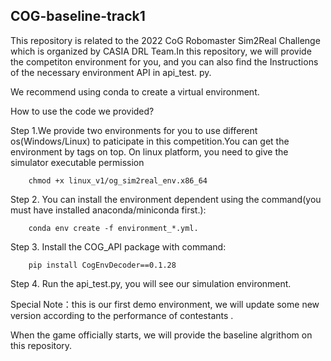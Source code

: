 ## COG-baseline-track1
This repository is related to the 2022 CoG Robomaster Sim2Real Challenge which is organized by CASIA DRL Team.In this repository, we will provide the competiton environment for you, and you can also find the Instructions of the necessary environment API in api_test. py.            

We recommend using conda to create a virtual environment.  

How to use the code we provided?  

Step 1.We provide two environments for you to use different os(Windows/Linux) to paticipate in this competition.You can get the environment by tags on top.  On linux platform, you need to give the simulator executable permission

        chmod +x linux_v1/og_sim2real_env.x86_64
        
Step 2. You can install the environment dependent using the command(you must have installed anaconda/miniconda first.):

        conda env create -f environment_*.yml.  

Step 3. Install the COG_API package with command:

        pip install CogEnvDecoder==0.1.28

Step 4. Run the api_test.py, you will see our simulation environment.  
               
Special Note：this is our first demo environment, we will update some new version according to the performance of contestants .  
        
When the game officially starts, we will provide the baseline algrithom on this repository.
